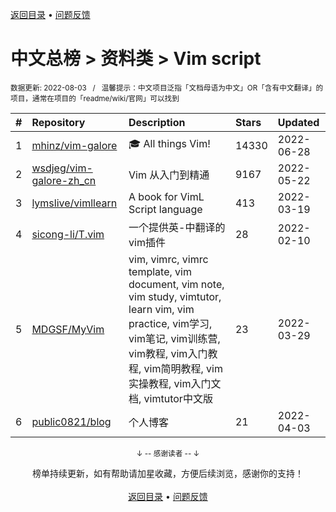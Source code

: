 <a href="https://github.com/GrowingGit/GitHub-Chinese-Top-Charts#github中文排行榜">返回目录</a> • <a href="/content/docs/feedback.md">问题反馈</a>

# 中文总榜 > 资料类 > Vim script
<sub>数据更新: 2022-08-03&nbsp;&nbsp;&nbsp;/&nbsp;&nbsp;&nbsp;温馨提示：中文项目泛指「文档母语为中文」OR「含有中文翻译」的项目，通常在项目的「readme/wiki/官网」可以找到</sub>

|#|Repository|Description|Stars|Updated|
|:-|:-|:-|:-|:-|
|1|[mhinz/vim-galore](https://github.com/mhinz/vim-galore)|:mortar_board: All things Vim!|14330|2022-06-28|
|2|[wsdjeg/vim-galore-zh_cn](https://github.com/wsdjeg/vim-galore-zh_cn)|Vim 从入门到精通|9167|2022-05-22|
|3|[lymslive/vimllearn](https://github.com/lymslive/vimllearn)|A book for VimL Script language|413|2022-03-19|
|4|[sicong-li/T.vim](https://github.com/sicong-li/T.vim)|一个提供英-中翻译的vim插件|28|2022-02-10|
|5|[MDGSF/MyVim](https://github.com/MDGSF/MyVim)|vim, vimrc, vimrc template, vim document, vim note, vim study, vimtutor, learn vim, vim practice, vim学习, vim笔记, vim训练营, vim教程, vim入门教程, vim简明教程, vim实操教程, vim入门文档, vimtutor中文版|23|2022-03-29|
|6|[public0821/blog](https://github.com/public0821/blog)|个人博客|21|2022-04-03|

<div align="center">
    <p><sub>↓ -- 感谢读者 -- ↓</sub></p>
    榜单持续更新，如有帮助请加星收藏，方便后续浏览，感谢你的支持！
</div>

<br/>

<div align="center"><a href="https://github.com/GrowingGit/GitHub-Chinese-Top-Charts#github中文排行榜">返回目录</a> • <a href="/content/docs/feedback.md">问题反馈</a></div>

